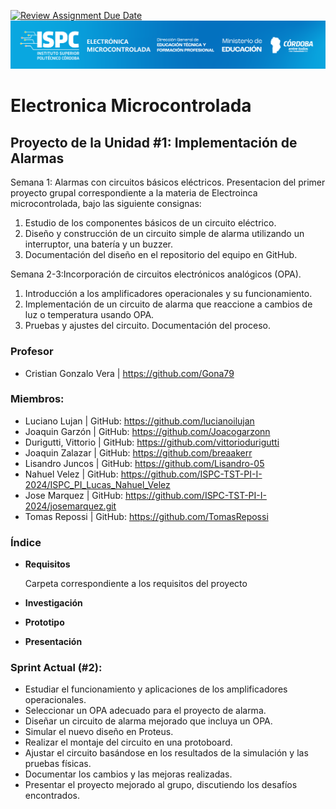 [![Review Assignment Due Date](https://classroom.github.com/assets/deadline-readme-button-24ddc0f5d75046c5622901739e7c5dd533143b0c8e959d652212380cedb1ea36.svg)](https://classroom.github.com/a/sN4by2UL)
![Logo de la Institución ISPC](assets/CaratulaEM.png)

# Electronica Microcontrolada

## Proyecto de la Unidad #1: Implementación de Alarmas

Semana 1: Alarmas con circuitos básicos eléctricos.
Presentacion del primer proyecto grupal correspondiente a la materia de Electroinca microcontrolada, bajo las siguiente consignas:
1. Estudio de los componentes básicos de un circuito eléctrico.
2. Diseño y construcción de un circuito simple de alarma utilizando un
interruptor, una batería y un buzzer.
3. Documentación del diseño en el repositorio del equipo en GitHub.

Semana 2-3:Incorporación de circuitos electrónicos
analógicos (OPA).
1. Introducción a los amplificadores operacionales y su funcionamiento.
2. Implementación de un circuito de alarma que reaccione a cambios de
luz o temperatura usando OPA.
3. Pruebas y ajustes del circuito. Documentación del proceso.

### Profesor
- Cristian Gonzalo Vera | https://github.com/Gona79

### Miembros:
- Luciano Lujan | GitHub: https://github.com/lucianoilujan
- Joaquin Garzón | GitHub: https://github.com/Joacogarzonn
- Durigutti, Vittorio | GitHub: https://github.com/vittoriodurigutti
- Joaquin Zalazar | GitHub: https://github.com/breaakerr
- Lisandro Juncos | GitHub: https://github.com/Lisandro-05
- Nahuel Velez | GitHub: https://github.com/ISPC-TST-PI-I-2024/ISPC_PI_Lucas_Nahuel_Velez 
- Jose Marquez | GitHub: https://github.com/ISPC-TST-PI-I-2024/josemarquez.git
- Tomas Repossi | GitHub:  https://github.com/TomasRepossi

### Índice

- **Requisitos**
 
  Carpeta correspondiente a los requisitos del proyecto
- **Investigación**
- **Prototipo**
- **Presentación**

### Sprint Actual (#2): 
- Estudiar el funcionamiento y aplicaciones de los amplificadores
operacionales.
- Seleccionar un OPA adecuado para el proyecto de alarma.
- Diseñar un circuito de alarma mejorado que incluya un OPA.
- Simular el nuevo diseño en Proteus.
- Realizar el montaje del circuito en una protoboard.
- Ajustar el circuito basándose en los resultados de la simulación y las
pruebas físicas.
- Documentar los cambios y las mejoras realizadas.
- Presentar el proyecto mejorado al grupo, discutiendo los desafíos
encontrados.
